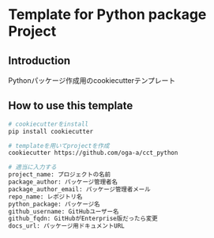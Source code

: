 # Template for Python package Project

## Introduction

Pythonパッケージ作成用のcookiecutterテンプレート

## How to use this template

```bash
# cookiecutterをinstall
pip install cookiecutter

# templateを用いてprojectを作成
cookiecutter https://github.com/oga-a/cct_python

# 適当に入力する
project_name: プロジェクトの名前
package_author: パッケージ管理者名
package_author_email: パッケージ管理者メール
repo_name: レポジトリ名
python_package: パッケージ名
github_username: GitHubユーザー名
github_fqdn: GitHubがEnterprise版だったら変更
docs_url: パッケージ用ドキュメントURL
```
